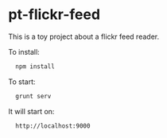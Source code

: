 # pt-flickr-feed

This is a toy project about a flickr feed reader.
 
To install:
```bash
  npm install
```
  
To start:
```bash
  grunt serv
```
  
It will start on:
```
  http://localhost:9000
```

